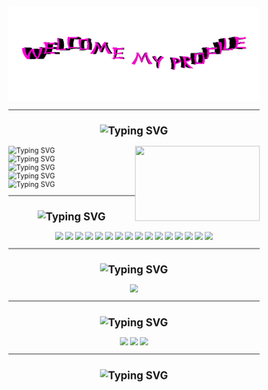 <body>
<div align="center">
	<img src="1.gif">
</div>
<div>
	<hr>
	<h2 align="center"><a><img src="https://readme-typing-svg.demolab.com?font=Fira+Code&duration=2500&size=28&color=F700B8&repeat=false&random=false&width=205&height=40&lines=%F0%9D%92%9C%F0%9D%92%B7%F0%9D%91%9C%F0%9D%93%8A%F0%9D%93%89+%F0%9D%93%82%F0%9D%91%92" alt="Typing SVG" /></a></h2>
	<div align="center">
		<img width="250" height="150" src="https://media1.tenor.com/m/K-U-GveR4DUAAAAd/tengen-uzui-tengen-wives.gif" align="right">
	</div>
	<a><img src="https://readme-typing-svg.demolab.com?font=Fira+Code&size=18&duration=1500&color=F700B8&repeat=false&random=false&width=290&height=27&lines=-+Name%3A+Ivan%2C+GIS%2C+Ferbray" alt="Typing SVG" /></a>
	<br>
	<a><img src="https://readme-typing-svg.demolab.com?font=Fira+Code&size=18&duration=2500&color=F700B8&repeat=false&random=false&height=27&lines=-+Loves%3A+.NET%2C+Keyboards%2C+Fresh+Ideas" alt="Typing SVG" /></a>
	<br>
	<a><img src="https://readme-typing-svg.demolab.com?font=Fira+Code&size=18&duration=1000&color=F700B8&repeat=false&random=false&width=230&height=27&lines=-+Gender%3A+He%2FHis%2FMale" alt="Typing SVG" /></a>
	<br>
	<a><img src="https://readme-typing-svg.demolab.com?font=Fira+Code&size=18&duration=1000&color=F700B8&repeat=false&random=false&width=460&height=27&lines=-+Hobbys%3A+Design%2C+Algrotihms%2C+Typing+Text" alt="Typing SVG" /></a>
	<br>
	<a><img src="https://readme-typing-svg.demolab.com?font=Fira+Code&size=18&duration=1000&color=F700B8&repeat=false&random=false&width=390&height=27&lines=-+Working%3A+InCase%2C+TechCrew%2C+Nexign" alt="Typing SVG" /></a>
</div>
<div>
	<hr>
	<h2 align="center"><a><img src="https://readme-typing-svg.demolab.com?font=Fira+Code&size=28&duration=2500&color=F700B8&repeat=false&random=false&width=185&height=40&lines=%F0%9D%92%A6%F0%9D%93%83%F0%9D%91%9C%F0%9D%93%8C%F0%9D%93%81%F0%9D%91%92%F0%9D%92%B9%F0%9D%91%94%F0%9D%91%92" alt="Typing SVG" /></a></h2>
	<div align="center">
		<img src="https://img.shields.io/badge/.net-violet.svg?&style=for-the-badge&logo=.net&logoColor=white"/>
		<img src="https://img.shields.io/badge/redis-violet.svg?&style=for-the-badge&logo=redis&logoColor=white"/>
		<img src="https://img.shields.io/badge/docker-violet.svg?&style=for-the-badge&logo=docker&logoColor=white"/>
		<img src="https://img.shields.io/badge/html-violet.svg?&style=for-the-badge&logo=html5&logoColor=white"/>
		<img src="https://img.shields.io/badge/css-violet.svg?&style=for-the-badge&logo=css3&logoColor=white"/>
		<img src="https://img.shields.io/badge/node.js-violet.svg?&style=for-the-badge&logo=node.js&logoColor=white"/>
		<img src="https://img.shields.io/badge/javascript-violet.svg?&style=for-the-badge&logo=javascript&logoColor=white"/>
		<img src="https://img.shields.io/badge/git-violet.svg?&style=for-the-badge&logo=git&logoColor=white"/>
		<img src="https://img.shields.io/badge/react-violet.svg?&style=for-the-badge&logo=react&logoColor=white"/>
		<img src="https://img.shields.io/badge/mongo-violet.svg?&style=for-the-badge&logo=mongodb&logoColor=white"/>
		<img src="https://img.shields.io/badge/pgsql-violet.svg?&style=for-the-badge&logo=postgresql&logoColor=white"/>
		<!-- <img src="https://img.shields.io/badge/mariadb-violet.svg?&style=for-the-badge&logo=mariadb&logoColor=white"/> -->
		<img src="https://img.shields.io/badge/rabbitmq-violet.svg?&style=for-the-badge&logo=rabbitmq&logoColor=white"/>
		<img src="https://img.shields.io/badge/mssql-violet.svg?&style=for-the-badge&logo=microsoftsqlserver&logoColor=white"/>
		<img src="https://img.shields.io/badge/webpack-violet.svg?&style=for-the-badge&logo=webpack&logoColor=white"/>
		<img src="https://img.shields.io/badge/nginx-violet.svg?&style=for-the-badge&logo=nginx&logoColor=white"/>
		<img src="https://img.shields.io/badge/angular-violet.svg?&style=for-the-badge&logo=angular&logoColor=white"/>
	</div>
</div>
<div>
	<hr>
	<h2 align="center"><a><img src="https://readme-typing-svg.demolab.com?font=Fira+Code&size=28&duration=2500&color=F700B8&repeat=false&random=false&width=185&height=40&lines=%F0%9D%92%9E%F0%9D%91%9C%F0%9D%93%83%F0%9D%93%89%F0%9D%92%B6%F0%9D%92%B8%F0%9D%93%89+%F0%9D%91%80%F0%9D%91%92" alt="Typing SVG" /></a></h2>
	<div align="center">
		<a href="https://t.me/in_case_offers">
			<img src="https://img.shields.io/badge/telegram-violet.svg?&style=for-the-badge&logo=telegram&logoColor=white"/>
		</a>
	</div>
</div>
<div>
	<hr>
	<h2 align="center"><a><img src="https://readme-typing-svg.demolab.com?font=Fira+Code&size=28&duration=2500&color=F700B8&repeat=false&random=false&width=155&height=40&lines=%F0%9D%92%AE%F0%9D%93%89%F0%9D%92%B6%F0%9D%93%89%F0%9D%92%BE%F0%9D%93%88%F0%9D%93%89%F0%9D%92%BE%F0%9D%92%B8" alt="Typing SVG" /></a></h2>
	<div align="center">
		<img src="https://github-profile-summary-cards.vercel.app/api/cards/profile-details?username=Ferbray&theme=jolly">
		<img src="https://github-profile-summary-cards.vercel.app/api/cards/stats?username=Ferbray&theme=jolly">
		<img src="https://github-profile-summary-cards.vercel.app/api/cards/productive-time?username=Ferbray&theme=jolly&utcOffset=8">
	</div>
</div>
<div>
	<hr>
	<h2 align="center"><a><img src="https://readme-typing-svg.demolab.com?font=Fira+Code&size=28&duration=2500&color=F700B8&repeat=false&random=false&width=325&height=40&lines=%F0%9D%92%AF%F0%9D%92%BD%F0%9D%92%B6%F0%9D%93%83%F0%9D%93%80+%F0%9D%92%BB%F0%9D%91%9C%F0%9D%93%87+%F0%9D%93%87%F0%9D%91%92%F0%9D%92%B6%F0%9D%92%B9%F0%9D%92%BE%F0%9D%93%83%F0%9D%91%94!" alt="Typing SVG" /></a></h2>
</div>
</body>
